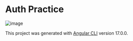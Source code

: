# Auth Practice

![image](https://github.com/janisjuniors/auth-practice/assets/104723218/3b4d2c3a-2be5-4b1e-9cdd-0f503620e68a)

This project was generated with [Angular CLI](https://github.com/angular/angular-cli) version 17.0.0.

